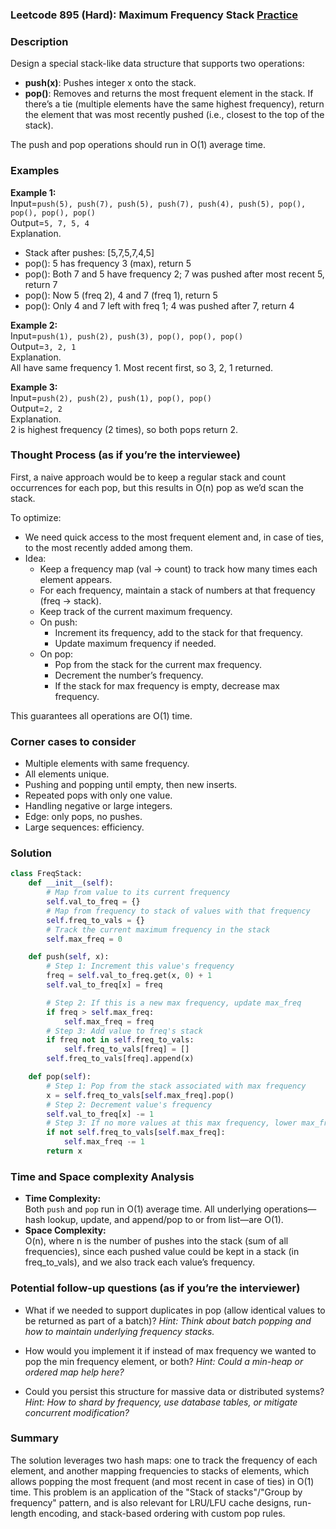 ### Leetcode 895 (Hard): Maximum Frequency Stack [Practice](https://leetcode.com/problems/maximum-frequency-stack)

### Description  
Design a special stack-like data structure that supports two operations:
- **push(x)**: Pushes integer x onto the stack.
- **pop()**: Removes and returns the most frequent element in the stack. If there’s a tie (multiple elements have the same highest frequency), return the element that was most recently pushed (i.e., closest to the top of the stack).

The push and pop operations should run in O(1) average time.

### Examples  

**Example 1:**  
Input=`push(5), push(7), push(5), push(7), push(4), push(5), pop(), pop(), pop(), pop()`  
Output=`5, 7, 5, 4`  
Explanation.  
- Stack after pushes: [5,7,5,7,4,5]  
- pop(): 5 has frequency 3 (max), return 5  
- pop(): Both 7 and 5 have frequency 2; 7 was pushed after most recent 5, return 7  
- pop(): Now 5 (freq 2), 4 and 7 (freq 1), return 5  
- pop(): Only 4 and 7 left with freq 1; 4 was pushed after 7, return 4

**Example 2:**  
Input=`push(1), push(2), push(3), pop(), pop(), pop()`  
Output=`3, 2, 1`  
Explanation.  
All have same frequency 1. Most recent first, so 3, 2, 1 returned.

**Example 3:**  
Input=`push(2), push(2), push(1), pop(), pop()`  
Output=`2, 2`  
Explanation.  
2 is highest frequency (2 times), so both pops return 2.

### Thought Process (as if you’re the interviewee)  
First, a naive approach would be to keep a regular stack and count occurrences for each pop, but this results in O(n) pop as we’d scan the stack.

To optimize:
- We need quick access to the most frequent element and, in case of ties, to the most recently added among them.
- Idea: 
  - Keep a frequency map (val → count) to track how many times each element appears.
  - For each frequency, maintain a stack of numbers at that frequency (freq → stack).
  - Keep track of the current maximum frequency.
  - On push: 
    - Increment its frequency, add to the stack for that frequency.
    - Update maximum frequency if needed.
  - On pop:
    - Pop from the stack for the current max frequency.
    - Decrement the number’s frequency.
    - If the stack for max frequency is empty, decrease max frequency.

This guarantees all operations are O(1) time.

### Corner cases to consider  
- Multiple elements with same frequency.
- All elements unique.
- Pushing and popping until empty, then new inserts.
- Repeated pops with only one value.
- Handling negative or large integers.
- Edge: only pops, no pushes.
- Large sequences: efficiency.

### Solution

```python
class FreqStack:
    def __init__(self):
        # Map from value to its current frequency
        self.val_to_freq = {}
        # Map from frequency to stack of values with that frequency
        self.freq_to_vals = {}
        # Track the current maximum frequency in the stack
        self.max_freq = 0

    def push(self, x):
        # Step 1: Increment this value's frequency
        freq = self.val_to_freq.get(x, 0) + 1
        self.val_to_freq[x] = freq

        # Step 2: If this is a new max frequency, update max_freq
        if freq > self.max_freq:
            self.max_freq = freq
        # Step 3: Add value to freq's stack
        if freq not in self.freq_to_vals:
            self.freq_to_vals[freq] = []
        self.freq_to_vals[freq].append(x)

    def pop(self):
        # Step 1: Pop from the stack associated with max frequency
        x = self.freq_to_vals[self.max_freq].pop()
        # Step 2: Decrement value's frequency
        self.val_to_freq[x] -= 1
        # Step 3: If no more values at this max frequency, lower max_freq
        if not self.freq_to_vals[self.max_freq]:
            self.max_freq -= 1
        return x
```

### Time and Space complexity Analysis  

- **Time Complexity:**  
  Both `push` and `pop` run in O(1) average time. All underlying operations—hash lookup, update, and append/pop to or from list—are O(1).
- **Space Complexity:**  
  O(n), where n is the number of pushes into the stack (sum of all frequencies), since each pushed value could be kept in a stack (in freq_to_vals), and we also track each value’s frequency.

### Potential follow-up questions (as if you’re the interviewer)  

- What if we needed to support duplicates in pop (allow identical values to be returned as part of a batch)?
  *Hint: Think about batch popping and how to maintain underlying frequency stacks.*

- How would you implement it if instead of max frequency we wanted to pop the min frequency element, or both?
  *Hint: Could a min-heap or ordered map help here?*

- Could you persist this structure for massive data or distributed systems?
  *Hint: How to shard by frequency, use database tables, or mitigate concurrent modification?*

### Summary
The solution leverages two hash maps: one to track the frequency of each element, and another mapping frequencies to stacks of elements, which allows popping the most frequent (and most recent in case of ties) in O(1) time. This problem is an application of the "Stack of stacks"/"Group by frequency" pattern, and is also relevant for LRU/LFU cache designs, run-length encoding, and stack-based ordering with custom pop rules.